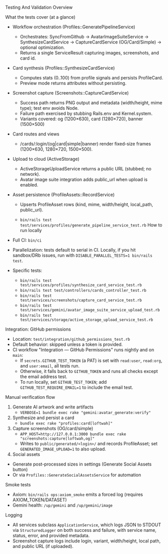 Testing And Validation Overview

What the tests cover (at a glance)

- Workflow orchestration (Profiles::GeneratePipelineService)
  - Orchestrates: SyncFromGithub → AvatarImageSuiteService → SynthesizeCardService →
    CaptureCardService (OG/Card/Simple) → optional optimization.
  - Returns a single ServiceResult capturing images, screenshots, and card id.

- Card synthesis (Profiles::SynthesizeCardService)
  - Computes stats (0..100) from profile signals and persists ProfileCard.
  - Preview mode returns attributes without persisting.
- Screenshot capture (Screenshots::CaptureCardService)
  - Success path returns PNG output and metadata (width/height, mime type); test env avoids Node.
  - Failure path exercised by stubbing Rails.env and Kernel.system.
  - Variants covered: og (1200×630), card (1280×720), banner (1500×500)
- Card routes and views
  - /cards/:login/(og|card|simple|banner) render fixed-size frames (1200×630, 1280×720, 1500×500).
- Upload to cloud (ActiveStorage)
  - ActiveStorageUploadService returns a public URL (stubbed; no network).
  - Avatar image suite integration adds public_url when upload is enabled.
- Asset persistence (ProfileAssets::RecordService)
  - Upserts ProfileAsset rows (kind, mime, width/height, local_path, public_url).

  - `bin/rails test test/services/profiles/generate_pipeline_service_test.rb` How to run locally

- Full CI: `bin/ci`
- Parallelization: tests default to serial in CI. Locally, if you hit sandbox/DRb issues, run with
  `DISABLE_PARALLEL_TESTS=1 bin/rails test`.
- Specific tests:
  - `bin/rails test test/services/profiles/synthesize_card_service_test.rb`
  - `bin/rails test test/controllers/cards_controller_test.rb`
  - `bin/rails test test/services/screenshots/capture_card_service_test.rb`
  - `bin/rails test test/services/gemini/avatar_image_suite_service_upload_test.rb`
  - `bin/rails test test/services/storage/active_storage_upload_service_test.rb`

Integration: GitHub permissions

- Location: `test/integration/github_permissions_test.rb`
- Default behavior: skipped unless a token is provided.
- CI workflow "Integration — GitHub Permissions" runs nightly and on `main`:
  - If `secrets.GITHUB_TEST_TOKEN` (a PAT) is set with `read:user`, `read:org`, and `user:email`,
    all tests run.
  - Otherwise, it falls back to `GITHUB_TOKEN` and runs all checks except the email address test.
  - To run locally, set `GITHUB_TEST_TOKEN`; add `GITHUB_TEST_REQUIRE_EMAIL=1` to include the email
    test.

Manual verification flow

1. Generate AI artwork and write artifacts
   - `VERBOSE=1 bundle exec rake "gemini:avatar_generate:verify"`
2. Synthesize and persist a card
   - `bundle exec rake "profiles:card[loftwah]"`
3. Capture screenshots (OG/card/simple)
   - `APP_HOST=http://127.0.0.1:3000 bundle exec rake "screenshots:capture[loftwah,og]"`
   - Writes to `public/generated/<login>/` and records ProfileAsset; set `GENERATED_IMAGE_UPLOAD=1`
     to also upload.
4. Social assets

- Generate post-processed sizes in settings (Generate Social Assets button)
- Or via `Profiles::GenerateSocialAssetsService` for automation

Smoke tests

- Axiom: `bin/rails ops:axiom_smoke` emits a forced log (requires AXIOM_TOKEN/DATASET)
- Gemini health: `/up/gemini` and `/up/gemini/image`

Logging

- All services subclass `ApplicationService`, which logs JSON to STDOUT via `StructuredLogger` on
  both success and failure, with service name, status, error, and provided metadata.
- Screenshot capture logs include login, variant, width/height, local path, and public URL (if
  uploaded).
